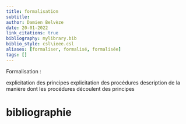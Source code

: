 ```yaml
---
title: formalisation
subtitle:
author: Damien Belvèze
date: 20-01-2022
link_citations: true
bibliography: mylibrary.bib
biblio_style: csl\ieee.csl
aliases: [formaliser, formalisé, formalisée]
tags: []
---
```


Formalisation : 

explicitation des principes
explicitation des procédures
description de la manière dont les procédures découlent des principes





# bibliographie

